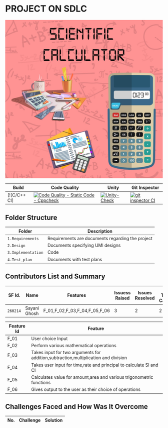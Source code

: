 # PROJECT ON SDLC
![Banner](https://github.com/260214/MinorProject/blob/main/Requirements/Scientific%20calculator.jpeg)


Build | Code Quality | Unity | Git Inspector
|---------|------------|-----------|----------------
[![C/C++ CI]|  [![Code Quality - Static Code - Cppcheck](https://github.com/260214/MinorProject/actions/workflows/cppcheck.yml/badge.svg)](https://github.com/260214/MinorProject/actions/workflows/cppcheck.yml)    | [![Unity-Check](https://github.com/260214/MinorProject/actions/workflows/unityy.yml/badge.svg)](https://github.com/260214/MinorProject/actions/workflows/unityy.yml) |[![git inspector CI](https://github.com/260214/MinorProject/actions/workflows/gitinspector.yml/badge.svg)](https://github.com/260214/MinorProject/actions/workflows/gitinspector.yml)


## Folder Structure
Folder             | Description
-------------------| -----------------------------------------
`1.Requirements`   | Requirements are documents regarding the project
`2.Design`         | Documents specifying UMl designs
`3.Implementation` | Code
`4.Test_plan`      | Documents with test plans 

## Contributors List and Summary

   
SF Id. |  Name   |    Features    | Issuess Raised |Issues Resolved|No Test Cases|Test Case Pass
-------|---------|----------------|----------------|---------------|-------------|--------------
`260214` | Sayani Ghosh  | F_01,F_02,F_03,F_04,F_05,F_06  |   3  |  2 | 2 |2

| Feature Id | Feature |
| -----------|---------|
|F_01| User choice Input |
|F_02| Perform various mathematical operations |
|F_03| Takes input for two arguments for addition,subtraction,multiplication and division|
|F_04| Takes user input for time,rate and principal to calculate SI and CI |
|F_05| Calculates value for amount,area and various trigonometric functions|
|F_06| Gives output to the user as their choice of operations |


## Challenges Faced and How Was It Overcome
| No. | Challenge | Solution
|-----|-----------|--------

